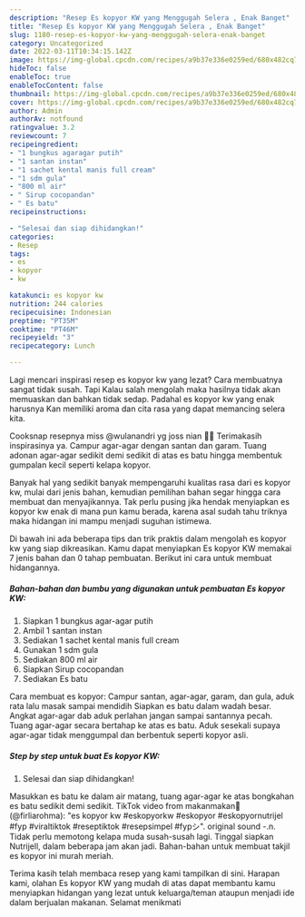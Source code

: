```yaml
---
description: "Resep Es kopyor KW yang Menggugah Selera , Enak Banget"
title: "Resep Es kopyor KW yang Menggugah Selera , Enak Banget"
slug: 1180-resep-es-kopyor-kw-yang-menggugah-selera-enak-banget
category: Uncategorized
date: 2022-03-11T10:34:15.142Z
image: https://img-global.cpcdn.com/recipes/a9b37e336e0259ed/680x482cq70/es-kopyor-kw-foto-resep-utama.jpg
hideToc: false
enableToc: true
enableTocContent: false
thumbnail: https://img-global.cpcdn.com/recipes/a9b37e336e0259ed/680x482cq70/es-kopyor-kw-foto-resep-utama.jpg
cover: https://img-global.cpcdn.com/recipes/a9b37e336e0259ed/680x482cq70/es-kopyor-kw-foto-resep-utama.jpg
author: Admin
authorAv: notfound
ratingvalue: 3.2
reviewcount: 7
recipeingredient:
- "1 bungkus agaragar putih"
- "1 santan instan"
- "1 sachet kental manis full cream"
- "1 sdm gula"
- "800 ml air"
- " Sirup cocopandan"
- " Es batu"
recipeinstructions:

- "Selesai dan siap dihidangkan!"
categories:
- Resep
tags:
- es
- kopyor
- kw

katakunci: es kopyor kw 
nutrition: 244 calories
recipecuisine: Indonesian
preptime: "PT35M"
cooktime: "PT46M"
recipeyield: "3"
recipecategory: Lunch

---
```



Lagi mencari inspirasi resep es kopyor kw yang lezat? Cara membuatnya sangat tidak susah. Tapi Kalau salah mengolah maka hasilnya tidak akan memuaskan dan bahkan tidak sedap. Padahal es kopyor kw yang enak harusnya Kan memiliki aroma dan cita rasa yang dapat memancing selera kita.


Cooksnap resepnya miss @wulanandri yg joss nian 👍🏻 Terimakasih inspirasinya ya. Campur agar-agar dengan santan dan garam. Tuang adonan agar-agar sedikit demi sedikit di atas es batu hingga membentuk gumpalan kecil seperti kelapa kopyor.

Banyak hal yang sedikit banyak mempengaruhi kualitas rasa dari es kopyor kw, mulai dari jenis bahan, kemudian pemilihan bahan segar hingga cara membuat dan menyajikannya. Tak perlu pusing jika hendak menyiapkan es kopyor kw enak di mana pun kamu berada, karena asal sudah tahu triknya maka hidangan ini mampu menjadi suguhan istimewa.


Di bawah ini ada beberapa tips dan trik praktis dalam mengolah es kopyor kw yang siap dikreasikan. Kamu dapat menyiapkan Es kopyor KW memakai 7 jenis bahan dan 0 tahap pembuatan. Berikut ini cara untuk membuat hidangannya.

<!--inarticleads1-->

##### Bahan-bahan dan bumbu yang digunakan untuk pembuatan Es kopyor KW:

1. Siapkan 1 bungkus agar-agar putih
1. Ambil 1 santan instan
1. Sediakan 1 sachet kental manis full cream
1. Gunakan 1 sdm gula
1. Sediakan 800 ml air
1. Siapkan  Sirup cocopandan
1. Sediakan  Es batu


Cara membuat es kopyor: Campur santan, agar-agar, garam, dan gula, aduk rata lalu masak sampai mendidih Siapkan es batu dalam wadah besar. Angkat agar-agar dab aduk perlahan jangan sampai santannya pecah. Tuang agar-agar secara bertahap ke atas es batu. Aduk sesekali supaya agar-agar tidak menggumpal dan berbentuk seperti kopyor asli. 

<!--inarticleads2-->

##### Step by step untuk buat Es kopyor KW:


1. Selesai dan siap dihidangkan!

Masukkan es batu ke dalam air matang, tuang agar-agar ke atas bongkahan es batu sedikit demi sedikit. TikTok video from makanmakan🥨 (@firliarohma): &#34;es kopyor kw #eskopyorkw #eskopyor #eskopyornutrijel #fyp #viraltiktok #reseptiktok #resepsimpel #fypシ&#34;. original sound -.n. Tidak perlu memotong kelapa muda susah-susah lagi. Tinggal siapkan Nutrijell, dalam beberapa jam akan jadi. Bahan-bahan untuk membuat takjil es kopyor ini murah meriah. 

Terima kasih telah membaca resep yang kami tampilkan di sini. Harapan kami, olahan Es kopyor KW yang mudah di atas dapat membantu kamu menyiapkan hidangan yang lezat untuk keluarga/teman ataupun menjadi ide dalam berjualan makanan. Selamat menikmati
